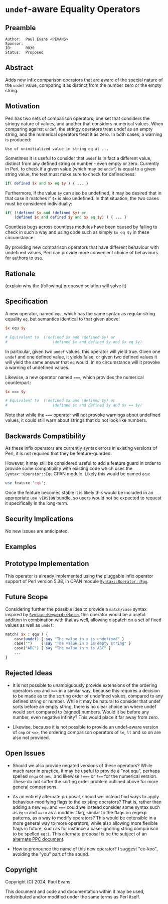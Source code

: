 # `undef`-aware Equality Operators

## Preamble

    Author:  Paul Evans <PEVANS>
    Sponsor:
    ID:      0030
    Status:  Proposed

## Abstract

Adds new infix comparison operators that are aware of the special nature of the `undef` value, comparing it as distinct from the number zero or the empty string.

## Motivation

Perl has two sets of comparison operators; one set that considers the stringy nature of values, and another that considers numerical values. When comparing against `undef`, the stringy operators treat undef as an empty string, and the numerical operators treat it as zero. In both cases, a warning is produced:

```
Use of uninitialized value in string eq at ...
```

Sometimes it is useful to consider that `undef` is in fact a different value, distinct from any defined string or number - even empty or zero. Currently in Perl, to check if a given value (which may be `undef`) is equal to a given string value, the test must make sure to check for definedness:

```perl
if( defined $x and $x eq $y ) { ... }
```

Furthermore, if the value `$y` can also be undefined, it may be desired that in that case it matches if `$x` is also undefined. In that situation, the two cases must be considered individually:

```perl
if( (!defined $x and !defined $y) or
    (defined $x and defined $y and $x eq $y) ) { ... }
```

Countless bugs across countless modules have been caused by failing to check in such a way and using code such as simply `$x eq $y` in these circumstance.

By providing new comparison operators that have different behaviour with undefined values, Perl can provide more convenient choice of behaviours for authors to use.

## Rationale

(explain why the (following) proposed solution will solve it)

## Specification

A new operator, named `equ`, which has the same syntax as regular string equality `eq`, but semantics identical to that given above:

```perl
$x equ $y

# Equivalent to  (!defined $x and !defined $y) or 
#                    (defined $x and defined $y and $x eq $y)
```

In particular, given two `undef` values, this operator will yield true. Given one `undef` and one defined value, it yields false, or given two defined values it will yield the same answer that `eq` would. In no circumstance will it provoke a warning of undefined values.

Likewise, a new operator named `===`, which provides the numerical counterpart:

```perl
$x === $y

# Equivalent to  (!defined $x and !defined $y) or 
#                    (defined $x and defined $y and $x == $y)
```

Note that while the `===` operator will not provoke warnings about undefined values, it could still warn about strings that do not look like numbers.

## Backwards Compatibility

As these infix operators are currently syntax errors in existing versions of Perl, it is not required that they be feature-guarded.

However, it may still be considered useful to add a feature guard in order to provide some compatibility with existing code which uses the `Syntax::Operator::Equ` CPAN module. Likely this would be named `equ`:

```perl
use feature 'equ';
```

Once the feature becomes stable it is likely this would be included in an appropriate `use VERSION` bundle, so users would not be expected to request it specifically in the long-term.

## Security Implications

No new issues are anticipated.

## Examples

## Prototype Implementation

This operator is already implemented using the pluggable infix operator support of Perl version 5.38, in CPAN module [`Syntax::Operator::Equ`](https://metacpan.org/pod/Syntax::Operator::Equ).

## Future Scope

Considering further the possible idea to provide a `match/case` syntax inspired by [`Syntax::Keyword::Match`](https://metacpan.org/pod/Syntax::Keyword::Match), this operator would be a useful addition in combination with that as well, allowing dispatch on a set of fixed values as well as `undef`:

```perl
match( $x : equ ) {
    case(undef) { say "The value in x is undefined" }
    case("")    { say "The value in x is empty string" }
    case("ABC") { say "The value in x is ABC" }
    ...
}
```

## Rejected Ideas

* It is not possible to unambiguously provide extensions of the ordering operators `cmp` and `<=>` in a similar way, because this requires a decision to be made as to the sorting order of undefined values, compared to any defined string or number. While it may be natural to consider that undef sorts before an empty string, there is no clear choice on where undef would sort compared to (signed) numbers. Would it be before any number, even negative infinity? This would place it far away from zero.

* Likewise, because it is not possible to provide an undef-aware version of `cmp` or `<=>`, the ordering comparison operators of `le`, `lt` and so on are also not provided.

## Open Issues

* Should we also provide negated versions of these operators? While much rarer in practice, it may be useful to provide a "not equ", perhaps spelled `nequ` or `neu`; and likewise `!===` or `!==` for the numerical version. These do not suffer the sorting order problem outlined above for more general comparisons.

* As an entirely alternate proposal, should we instead find ways to apply behaviour-modifying flags to the existing operators? That is, rather than adding a new `equ` and `===` could we instead consider some syntax such as `eq:u` and `==:u` as a modifier flag, similar to the flags on regexp patterns, as a way to modify operators? This would be extensible in a more general way to more operators, while also allowing more flexible flags in future, such as for instance a case-ignoring string comparison to be spelled `eq:i`. This alternate proposal is be the subject of an [alternate PPC document](ppc0031-metaoperator-flags.md).

* How to pronounce the name of this new operator? I suggest "ee-koo", avoiding the "you" part of the sound.

## Copyright

Copyright (C) 2024, Paul Evans.

This document and code and documentation within it may be used, redistributed and/or modified under the same terms as Perl itself.
